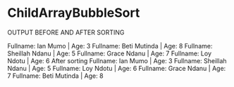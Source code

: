 # ChildArrayBubbleSort
OUTPUT BEFORE AND AFTER SORTING


Fullname: Ian Mumo | Age: 3
Fullname: Beti Mutinda | Age: 8
Fullname: Sheillah Ndanu | Age: 5
Fullname: Grace Ndanu | Age: 7
Fullname: Loy Ndotu | Age: 6
After sorting
Fullname: Ian Mumo | Age: 3
Fullname: Sheillah Ndanu | Age: 5
Fullname: Loy Ndotu | Age: 6
Fullname: Grace Ndanu | Age: 7
Fullname: Beti Mutinda | Age: 8
